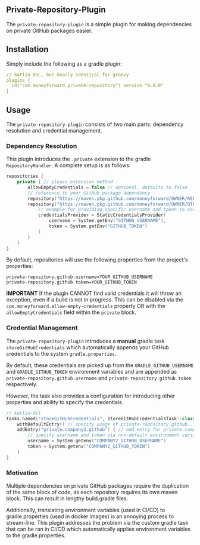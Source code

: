 ## Private-Repository-Plugin
The `private-repository-plugin` is a simple plugin for making dependencies on private GitHub packages easier.

## Installation
Simply include the following as a gradle plugin:
```yaml
// kotlin DSL, but nearly identical for groovy
plugins {
  id("com.moneyforward.private-repository") version "0.0.0"
}
```

## Usage
The `private-repository-plugin` consists of two main parts: dependency resolution and credential management.
### Dependency Resolution
This plugin introduces the `.private` extension to the gradle `RepositoryHandler`. A complete setup is as follows:
```kotlin
repositories {
    private { // plugin extension method
        allowEmptyCredentials = false // optional, defaults to false
        // reference to your GitHub package dependency
        repository("https://maven.pkg.github.com/moneyforward/OWNER/REPOSITORY")
        repository("https://maven.pkg.github.com/moneyforward/OWNER/OTHER_REPOSITORY") {
            // example for providing specific username and token to use in resolution
            credentialsProvider = StaticCredentialsProvider(
                username = System.getEnv("GITHUB_USERNAME"),
                token = System.getEnv("GITHUB_TOKEN")
            )
        }
    }
}
```
By default, repositories will use the following properties from the project's properties:
```properties
private-repository.github.username=YOUR_GITHUB_USERNAME
private-repository.github.token=YOUR_GITHUB_TOKEN
```
**IMPORTANT** If the plugin CANNOT find valid credentials it will throw an exception, even if a build is not in progress.
This can be disabled via the `com.moneyforward.allow-empty-credentials` property OR with the `allowEmptyCredentials`
field within the `private` block.

### Credential Management
The `private-repository-plugin` introduces a **manual** gradle task `storeGitHubCredentials` which automatically appends
your GitHub credentials to the system `gradle.properties`.

By default, these credentials are picked up from the 
`GRADLE_GITHUB_USERNAME` and `GRADLE_GITHUB_TOKEN` environment variables and are appended as `private-repository.github.username`
and `private-repository.github.token` respectively.

However, the task also provides a configuration for introducing other
properties and ability to specify the credentials.
```kotlin
// kotlin-dsl
tasks.named("storeGitHubCredentials", StoreGitHubCredentialsTask::class) {
    withDefaultEntry() // specify usage of private-repository.github... required when adding other entries
    addEntry("private.company2.github") { // add entry for private.company2.github.username and private.company2.github.token
        // specify username and token via non-default environment variables
        username = System.getenv("COMPANY2_GITHUB_USERNAME")
        token = System.getenv("COMPANY2_GITHUB_TOKEN")
    }
}
```

### Motivation
Multiple dependencies on private GitHub packages require the duplication of the same block of code, as each repository
requires its own maven block. This can result in lengthy build.gradle files.

Additionally, translating environment variables (used in CI/CD) to gradle.properties (used in docker images) is an
annoying process to stream-line. This plugin addresses the problem via the custom gradle task that can be ran in CI/CD
which automatically applies environment variables to the gradle.properties.